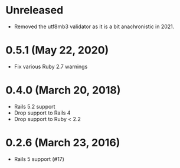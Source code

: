 # Unreleased

* Removed the utf8mb3 validator as it is a bit anachronistic in 2021.

# 0.5.1 (May 22, 2020)

* Fix various Ruby 2.7 warnings

# 0.4.0 (March 20, 2018)

* Rails 5.2 support
* Drop support to Rails 4
* Drop support to Ruby < 2.2

# 0.2.6 (March 23, 2016)

* Rails 5 support (#17)
